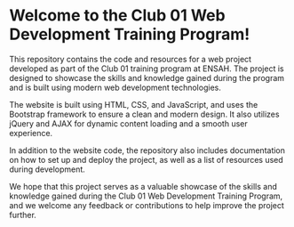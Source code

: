 # Welcome to the Club 01 Web Development Training Program!

This repository contains the code and resources for a web project developed as part of the Club 01 training program at ENSAH. The project is designed to showcase the skills and knowledge gained during the program and is built using modern web development technologies.

The website is built using HTML, CSS, and JavaScript, and uses the Bootstrap framework to ensure a clean and modern design. It also utilizes jQuery and AJAX for dynamic content loading and a smooth user experience.

In addition to the website code, the repository also includes documentation on how to set up and deploy the project, as well as a list of resources used during development.

We hope that this project serves as a valuable showcase of the skills and knowledge gained during the Club 01 Web Development Training Program, and we welcome any feedback or contributions to help improve the project further.
